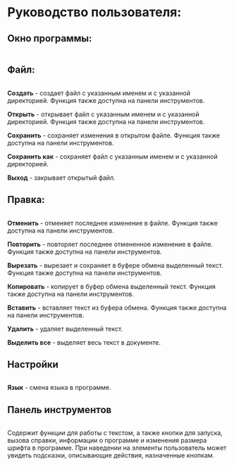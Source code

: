 <!DOCTYPE html>
<html lang="ru">
<head>
    <meta charset="UTF-8">
    <meta name="viewport" content="width=device-width, initial-scale=1.0">
    <title>Справка</title>
</head>
<body>
    <h1>Руководство пользователя:</h1>
    <h2>Окно программы:</h2>
    <img src="https://github.com/bruhspirit/coursework/assets/160126744/c24d0b59-ca46-4141-8299-217bc3ec960c" alt="">
    <h2>Файл:</h2>
    <img src="https://github.com/bruhspirit/coursework/assets/160126744/81c244b0-908c-4f21-a1e0-bcbc36edc81f" alt="">
    <p><strong>Создать</strong> - создает файл с указанным именем и с указанной директорией. Функция также доступна на панели инструментов.</p>
    <p><strong>Открыть</strong> - открывает файл с указанным именем и с указанной директорией. Функция также доступна на панели инструментов.</p>
    <p><strong>Сохранить</strong> - сохраняет изменения в открытом файле. Функция также доступна на панели инструментов.</p>
    <p><strong>Сохранить как</strong> - сохраняет файл с указанным именем и с указанной директорией.</p>
    <p><strong>Выход</strong> - закрывает открытый файл.</p>
    <h2>Правка:</h2>
    <img src="https://github.com/bruhspirit/coursework/assets/160126744/50fc317a-7c77-42cb-a7f3-cbcd9d2a20cf" alt="">
    <p><strong>Отменить</strong> - отменяет последнее изменение в файле. Функция также доступна на панели инструментов.</p>
    <p><strong>Повторить</strong> - повторяет последнее отмененное изменение в файле. Функция также доступна на панели инструментов.</p>
    <p><strong>Вырезать</strong> - вырезает и сохраняет в буфере обмена выделенный текст. Функция также доступна на панели инструментов.</p>
    <p><strong>Копировать</strong> - копирует в буфер обмена выделенный текст. Функция также доступна на панели инструментов.</p>
    <p><strong>Вставить</strong> - вставляет текст из буфера обмена. Функция также доступна на панели инструментов.</p>
    <p><strong>Удалить</strong> - удаляет выделенный текст.</p>
    <p><strong>Выделить все</strong> - выделяет весь текст в документе.</p>
    <h2>Настройки</h2>
    <img src="https://github.com/bruhspirit/coursework/assets/160126744/a30afd06-6754-4f87-8add-877023f989dc" alt="">
    <p><strong>Язык</strong> - смена языка в программе.</p>
    <h2>Панель инструментов</h2>
    <img src="https://github.com/bruhspirit/coursework/assets/160126744/8e181aa4-67ee-481d-a9de-1c7a8eecc77b" alt="">
    <p>Содержит функции для работы с текстом, а также кнопки для запуска, вызова справки, информации о программе и изменения размера шрифта в программе. При наведении на элементы пользователь может увидеть подсказки, описывающие действия, назначенные кнопкам.</p>

</body>
</html>
